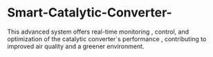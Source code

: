 # Smart-Catalytic-Converter-
This advanced system offers real-time monitoring , control, and optimization of the catalytic converter`s performance , contributing to improved air quality and a greener environment.
